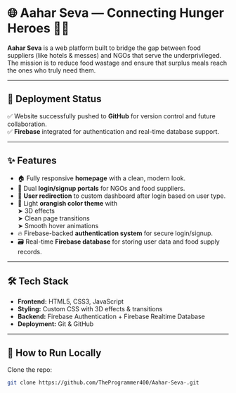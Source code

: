 # 🌐 Aahar Seva — Connecting Hunger Heroes 🤝🍲

**Aahar Seva** is a web platform built to bridge the gap between food suppliers (like hotels & messes) and NGOs that serve the underprivileged.  
The mission is to reduce food wastage and ensure that surplus meals reach the ones who truly need them.

---

## 🚀 Deployment Status

✅ Website successfully pushed to **GitHub** for version control and future collaboration.  
✅ **Firebase** integrated for authentication and real-time database support.

---

## ✨ Features

- 🏠 Fully responsive **homepage** with a clean, modern look.  
- 🔐 Dual **login/signup portals** for NGOs and food suppliers.  
- 🚀 **User redirection** to custom dashboard after login based on user type.  
- 🎨 Light **orangish color theme** with  
  ➤ 3D effects  
  ➤ Clean page transitions  
  ➤ Smooth hover animations  
- 🔥 Firebase-backed **authentication system** for secure login/signup.  
- 🗃️ Real-time **Firebase database** for storing user data and food supply records.

---

## 🛠️ Tech Stack

- **Frontend:** HTML5, CSS3, JavaScript  
- **Styling:** Custom CSS with 3D effects & transitions  
- **Backend:** Firebase Authentication + Firebase Realtime Database  
- **Deployment:** Git & GitHub  

---

## 🧪 How to Run Locally

Clone the repo: 
   ```bash
   git clone https://github.com/TheProgrammer400/Aahar-Seva-.git
